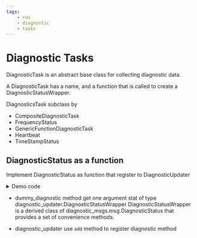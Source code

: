 ```yaml
---
tags:
    - ros
    - diagnostic
    - tasks
---
```


# Diagnostic Tasks

DiagnosticTask is an abstract base class for collecting diagnostic data. 

A DiagnosticTask has a name, and a function that is called to create a DiagnosticStatusWrapper. 

DiagnosticsTask subclass by

- CompositeDiagnosticTask
- FrequencyStatus
- GenericFunctionDiagnosticTask
- Heartbeat
- TimeStampStatus


## DiagnosticStatus as a function
Implement DiagnosticStatus as function that register to DiagnosticUpdater

<details>
    <summary>Demo code</summary>

```python
--8<-- "docs/ROS/ros_eco/packages/diagnostics/diagnostic_tasks/code/diagnostic_statis_function_demo.py"
```
</details>



- dummy_diagnostic method get one argument stat of type diagnostic_updater.DiagnosticStatusWrapper DiagnosticStatusWrapper is a derived class of diagnostic_msgs.msg.DiagnosticStatus that provides a set of convenience methods.

- diagnostic_updater use `add` method to register diagnostic method
